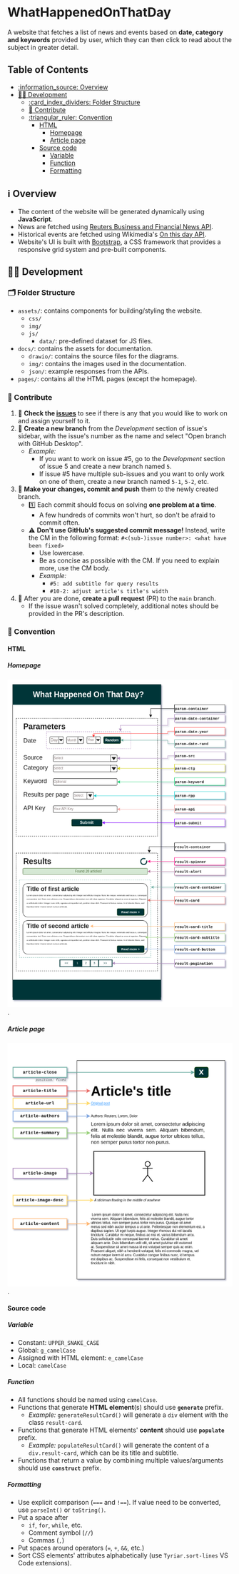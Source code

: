 # WhatHappenedOnThatDay

A website that fetches a list of news and events based on **date, category and keywords** provided by user, which they can then click to read about the subject in greater detail.

## Table of Contents

- [:information\_source: Overview](#information_source-overview)
- [:technologist: Development](#technologist-development)
	- [:card\_index\_dividers: Folder Structure](#card_index_dividers-folder-structure)
	- [:handshake: Contribute](#handshake-contribute)
	- [:triangular\_ruler: Convention](#triangular_ruler-convention)
		- [HTML](#html)
			- [Homepage](#homepage)
			- [Article page](#article-page)
		- [Source code](#source-code)
			- [Variable](#variable)
			- [Function](#function)
			- [Formatting](#formatting)

## :information_source: Overview

- The content of the website will be generated dynamically using **JavaScript**.
- News are fetched using [Reuters Business and Financial News API](https://rapidapi.com/makingdatameaningful/api/reuters-business-and-financial-news).
- Historical events are fetched using Wikimedia's [On this day API](https://api.wikimedia.org/wiki/API_reference/Feed/On_this_day).
- Website's UI is built with [Bootstrap](https://getbootstrap.com/), a CSS framework that provides a responsive grid system and pre-built components.

## :technologist: Development

### :card_index_dividers: Folder Structure

- `assets/`: contains components for building/styling the website.
	- `css/`
	- `img/`
	- `js/`
		- `data/`: pre-defined dataset for JS files.
- `docs/`: contains the assets for documentation.
	- `drawio/`: contains the source files for the diagrams.
	- `img/`: contains the images used in the documentation.
	- `json/`: example responses from the APIs.
- `pages/`: contains all the HTML pages (except the homepage).

### :handshake: Contribute

1. :mag_right: **Check the [issues](https://github.com/itsdmd/CS201-Final/issues)** to see if there is any that you would like to work on and assign yourself to it.
2. :herb: **Create a new branch** from the _Development_ section of issue's sidebar, with the issue's number as the name and select "Open branch with GitHub Desktop".
	- _Example:_
		- If you want to work on issue #5, go to the _Development_ section of issue 5 and create a new branch named `5`.
		- If issue #5 have multiple sub-issues and you want to only work on one of them, create a new branch named `5-1`, `5-2`, etc.
3. :memo: **Make your changes, commit and push** them to the newly created branch.
	- :one: Each commit should focus on solving **one problem at a time**.
		- A few hundreds of commits won't hurt, so don't be afraid to commit often.
	- :warning: **Don't use GitHub's suggested commit message!** Instead, write the CM in the following format: `#<(sub-)issue number>: <what have been fixed>`
		- Use lowercase.
		- Be as concise as possible with the CM. If you need to explain more, use the CM body.
		- _Example:_
			- `#5: add subtitle for query results`
			- `#10-2: adjust article's title's width`
4. :postbox: After you are done, **create a pull request** (PR) to the `main` branch.
	- If the issue wasn't solved completely, additional notes should be provided in the PR's description.

### :triangular_ruler: Convention

#### HTML

##### Homepage

![homepage convention](docs/img/homepage.png).

##### Article page

![article convention](docs/img/article.png).

#### Source code

##### Variable

- Constant: `UPPER_SNAKE_CASE`
- Global: `g_camelCase`
- Assigned with HTML element: `e_camelCase`
- Local: `camelCase`

##### Function

- All functions should be named using `camelCase`.
- Functions that generate **HTML element**(s) should use **`generate`** prefix.
	- _Example:_ `generateResultCard()` will generate a `div` element with the class `result-card`.
- Functions that generate HTML elements' **content** should use **`populate`** prefix.
	- _Example:_ `populateResultCard()` will generate the content of a `div.result-card`, which can be its title and subtitle.
- Functions that return a value by combining multiple values/arguments should use **`construct`** prefix.

##### Formatting

- Use explicit comparison (`===` and `!==`). If value need to be converted, use `parseInt()` or `toString()`.
- Put a space after
	- `if`, `for`, `while`, etc.
	- Comment symbol (`//`)
	- Commas (`,`)
- Put spaces around operators (`=`, `+`, `&&`, etc.)
- Sort CSS elements' attributes alphabetically (use `Tyriar.sort-lines` VS Code extensions).
